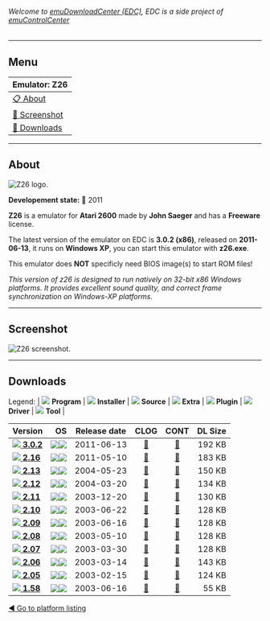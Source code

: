 ###### Welcome to [emuDownloadCenter (EDC)](https://github.com/PhoenixInteractiveNL/emuDownloadCenter/wiki/), EDC is a side project of [emuControlCenter](https://github.com/PhoenixInteractiveNL/emuControlCenter/wiki/)
***
## Menu
| **Emulator: Z26** |
|:---------|
| [:clipboard: About](#about) |
| [:sunrise: Screenshot](#screenshot) |
| [:floppy_disk: Downloads](#downloads) |
***
## About
![](https://github.com/PhoenixInteractiveNL/emuDownloadCenter/wiki/images_emulator/z26_logo_200.jpg "Z26 logo.")

**Developement state:** :red_circle: 2011

**Z26** is a emulator for **Atari 2600** made by **John Saeger** and has a **Freeware** license.

The latest version of the emulator on EDC is **3.0.2 (x86)**, released on **2011-06-13**, it runs on **Windows XP**, you can start this emulator with **z26.exe**.

This emulator does **NOT** specificly need BIOS image(s) to start ROM files!

_This version of z26 is designed to run natively on 32-bit x86 Windows platforms. It provides excellent sound quality, and correct frame synchronization on Windows-XP platforms._
***
## Screenshot
![](https://raw.githubusercontent.com/PhoenixInteractiveNL/emuDownloadCenter/master/hooks/z26/emulator_screen_01.jpg "Z26 screenshot.")
***
## Downloads
Legend: | 
![](https://raw.githubusercontent.com/wiki/PhoenixInteractiveNL/emuDownloadCenter/images_misc/icon_program_24.png) **Program** | 
![](https://raw.githubusercontent.com/wiki/PhoenixInteractiveNL/emuDownloadCenter/images_misc/icon_installer_24.png) **Installer** | 
![](https://raw.githubusercontent.com/wiki/PhoenixInteractiveNL/emuDownloadCenter/images_misc/icon_source_code_24.png) **Source** | 
![](https://raw.githubusercontent.com/wiki/PhoenixInteractiveNL/emuDownloadCenter/images_misc/icon_extra_24.png) **Extra** | 
![](https://raw.githubusercontent.com/wiki/PhoenixInteractiveNL/emuDownloadCenter/images_misc/icon_plugin_24.png) **Plugin** | 
![](https://raw.githubusercontent.com/wiki/PhoenixInteractiveNL/emuDownloadCenter/images_misc/icon_driver_24.png) **Driver** | 
![](https://raw.githubusercontent.com/wiki/PhoenixInteractiveNL/emuDownloadCenter/images_misc/icon_tool_24.png) **Tool** | 
 
| Version | OS | Release date | CLOG | CONT | DL Size |
|:--------|---:|:------------:|:----:|:----:|--------:|
| [![](https://raw.githubusercontent.com/wiki/PhoenixInteractiveNL/emuDownloadCenter/images_misc/icon_program_24.png) **3.0.2**](https://github.com/PhoenixInteractiveNL/edc-repo0001/raw/master/z26/3.0.2.7z) | ![](https://raw.githubusercontent.com/wiki/PhoenixInteractiveNL/emuDownloadCenter/images_misc/logo_windows_24.png)![](https://raw.githubusercontent.com/wiki/PhoenixInteractiveNL/emuDownloadCenter/images_misc/icon_32-bit_24.png) | 2011-06-13 | [:page_facing_up:](https://github.com/PhoenixInteractiveNL/edc-repo0001/blob/master/z26/3.0.2_changelog.txt) | [:mag_right:](https://github.com/PhoenixInteractiveNL/edc-repo0001/blob/master/z26/3.0.2_contents.txt) | 192 KB |
| [![](https://raw.githubusercontent.com/wiki/PhoenixInteractiveNL/emuDownloadCenter/images_misc/icon_program_24.png) **2.16**](https://github.com/PhoenixInteractiveNL/edc-repo0001/raw/master/z26/2.16.7z) | ![](https://raw.githubusercontent.com/wiki/PhoenixInteractiveNL/emuDownloadCenter/images_misc/logo_windows_24.png)![](https://raw.githubusercontent.com/wiki/PhoenixInteractiveNL/emuDownloadCenter/images_misc/icon_32-bit_24.png) | 2011-05-10 | [:page_facing_up:](https://github.com/PhoenixInteractiveNL/edc-repo0001/blob/master/z26/2.16_changelog.txt) | [:mag_right:](https://github.com/PhoenixInteractiveNL/edc-repo0001/blob/master/z26/2.16_contents.txt) | 183 KB |
| [![](https://raw.githubusercontent.com/wiki/PhoenixInteractiveNL/emuDownloadCenter/images_misc/icon_program_24.png) **2.13**](https://github.com/PhoenixInteractiveNL/edc-repo0001/raw/master/z26/2.13.7z) | ![](https://raw.githubusercontent.com/wiki/PhoenixInteractiveNL/emuDownloadCenter/images_misc/logo_windows_24.png)![](https://raw.githubusercontent.com/wiki/PhoenixInteractiveNL/emuDownloadCenter/images_misc/icon_32-bit_24.png) | 2004-05-23 | [:page_facing_up:](https://github.com/PhoenixInteractiveNL/edc-repo0001/blob/master/z26/2.13_changelog.txt) | [:mag_right:](https://github.com/PhoenixInteractiveNL/edc-repo0001/blob/master/z26/2.13_contents.txt) | 150 KB |
| [![](https://raw.githubusercontent.com/wiki/PhoenixInteractiveNL/emuDownloadCenter/images_misc/icon_program_24.png) **2.12**](https://github.com/PhoenixInteractiveNL/edc-repo0001/raw/master/z26/2.12.7z) | ![](https://raw.githubusercontent.com/wiki/PhoenixInteractiveNL/emuDownloadCenter/images_misc/logo_windows_24.png)![](https://raw.githubusercontent.com/wiki/PhoenixInteractiveNL/emuDownloadCenter/images_misc/icon_32-bit_24.png) | 2004-03-20 | [:page_facing_up:](https://github.com/PhoenixInteractiveNL/edc-repo0001/blob/master/z26/2.12_changelog.txt) | [:mag_right:](https://github.com/PhoenixInteractiveNL/edc-repo0001/blob/master/z26/2.12_contents.txt) | 134 KB |
| [![](https://raw.githubusercontent.com/wiki/PhoenixInteractiveNL/emuDownloadCenter/images_misc/icon_program_24.png) **2.11**](https://github.com/PhoenixInteractiveNL/edc-repo0001/raw/master/z26/2.11.7z) | ![](https://raw.githubusercontent.com/wiki/PhoenixInteractiveNL/emuDownloadCenter/images_misc/logo_windows_24.png)![](https://raw.githubusercontent.com/wiki/PhoenixInteractiveNL/emuDownloadCenter/images_misc/icon_32-bit_24.png) | 2003-12-20 | [:page_facing_up:](https://github.com/PhoenixInteractiveNL/edc-repo0001/blob/master/z26/2.11_changelog.txt) | [:mag_right:](https://github.com/PhoenixInteractiveNL/edc-repo0001/blob/master/z26/2.11_contents.txt) | 130 KB |
| [![](https://raw.githubusercontent.com/wiki/PhoenixInteractiveNL/emuDownloadCenter/images_misc/icon_program_24.png) **2.10**](https://github.com/PhoenixInteractiveNL/edc-repo0001/raw/master/z26/2.10.7z) | ![](https://raw.githubusercontent.com/wiki/PhoenixInteractiveNL/emuDownloadCenter/images_misc/logo_windows_24.png)![](https://raw.githubusercontent.com/wiki/PhoenixInteractiveNL/emuDownloadCenter/images_misc/icon_32-bit_24.png) | 2003-06-22 | [:page_facing_up:](https://github.com/PhoenixInteractiveNL/edc-repo0001/blob/master/z26/2.10_changelog.txt) | [:mag_right:](https://github.com/PhoenixInteractiveNL/edc-repo0001/blob/master/z26/2.10_contents.txt) | 128 KB |
| [![](https://raw.githubusercontent.com/wiki/PhoenixInteractiveNL/emuDownloadCenter/images_misc/icon_program_24.png) **2.09**](https://github.com/PhoenixInteractiveNL/edc-repo0001/raw/master/z26/2.09.7z) | ![](https://raw.githubusercontent.com/wiki/PhoenixInteractiveNL/emuDownloadCenter/images_misc/logo_windows_24.png)![](https://raw.githubusercontent.com/wiki/PhoenixInteractiveNL/emuDownloadCenter/images_misc/icon_32-bit_24.png) | 2003-06-16 | [:page_facing_up:](https://github.com/PhoenixInteractiveNL/edc-repo0001/blob/master/z26/2.09_changelog.txt) | [:mag_right:](https://github.com/PhoenixInteractiveNL/edc-repo0001/blob/master/z26/2.09_contents.txt) | 128 KB |
| [![](https://raw.githubusercontent.com/wiki/PhoenixInteractiveNL/emuDownloadCenter/images_misc/icon_program_24.png) **2.08**](https://github.com/PhoenixInteractiveNL/edc-repo0001/raw/master/z26/2.08.7z) | ![](https://raw.githubusercontent.com/wiki/PhoenixInteractiveNL/emuDownloadCenter/images_misc/logo_windows_24.png)![](https://raw.githubusercontent.com/wiki/PhoenixInteractiveNL/emuDownloadCenter/images_misc/icon_32-bit_24.png) | 2003-05-10 | [:page_facing_up:](https://github.com/PhoenixInteractiveNL/edc-repo0001/blob/master/z26/2.08_changelog.txt) | [:mag_right:](https://github.com/PhoenixInteractiveNL/edc-repo0001/blob/master/z26/2.08_contents.txt) | 128 KB |
| [![](https://raw.githubusercontent.com/wiki/PhoenixInteractiveNL/emuDownloadCenter/images_misc/icon_program_24.png) **2.07**](https://github.com/PhoenixInteractiveNL/edc-repo0001/raw/master/z26/2.07.7z) | ![](https://raw.githubusercontent.com/wiki/PhoenixInteractiveNL/emuDownloadCenter/images_misc/logo_windows_24.png)![](https://raw.githubusercontent.com/wiki/PhoenixInteractiveNL/emuDownloadCenter/images_misc/icon_32-bit_24.png) | 2003-03-30 | [:page_facing_up:](https://github.com/PhoenixInteractiveNL/edc-repo0001/blob/master/z26/2.07_changelog.txt) | [:mag_right:](https://github.com/PhoenixInteractiveNL/edc-repo0001/blob/master/z26/2.07_contents.txt) | 128 KB |
| [![](https://raw.githubusercontent.com/wiki/PhoenixInteractiveNL/emuDownloadCenter/images_misc/icon_program_24.png) **2.06**](https://github.com/PhoenixInteractiveNL/edc-repo0001/raw/master/z26/2.06.7z) | ![](https://raw.githubusercontent.com/wiki/PhoenixInteractiveNL/emuDownloadCenter/images_misc/logo_windows_24.png)![](https://raw.githubusercontent.com/wiki/PhoenixInteractiveNL/emuDownloadCenter/images_misc/icon_32-bit_24.png) | 2003-03-14 | [:page_facing_up:](https://github.com/PhoenixInteractiveNL/edc-repo0001/blob/master/z26/2.06_changelog.txt) | [:mag_right:](https://github.com/PhoenixInteractiveNL/edc-repo0001/blob/master/z26/2.06_contents.txt) | 143 KB |
| [![](https://raw.githubusercontent.com/wiki/PhoenixInteractiveNL/emuDownloadCenter/images_misc/icon_program_24.png) **2.05**](https://github.com/PhoenixInteractiveNL/edc-repo0001/raw/master/z26/2.05.7z) | ![](https://raw.githubusercontent.com/wiki/PhoenixInteractiveNL/emuDownloadCenter/images_misc/logo_windows_24.png)![](https://raw.githubusercontent.com/wiki/PhoenixInteractiveNL/emuDownloadCenter/images_misc/icon_32-bit_24.png) | 2003-02-15 | [:page_facing_up:](https://github.com/PhoenixInteractiveNL/edc-repo0001/blob/master/z26/2.05_changelog.txt) | [:mag_right:](https://github.com/PhoenixInteractiveNL/edc-repo0001/blob/master/z26/2.05_contents.txt) | 124 KB |
| [![](https://raw.githubusercontent.com/wiki/PhoenixInteractiveNL/emuDownloadCenter/images_misc/icon_program_24.png) **1.58**](https://github.com/PhoenixInteractiveNL/edc-repo0001/raw/master/z26/1.58.7z) | ![](https://raw.githubusercontent.com/wiki/PhoenixInteractiveNL/emuDownloadCenter/images_misc/logo_windows_24.png)![](https://raw.githubusercontent.com/wiki/PhoenixInteractiveNL/emuDownloadCenter/images_misc/icon_32-bit_24.png) | 2003-06-16 | [:page_facing_up:](https://github.com/PhoenixInteractiveNL/edc-repo0001/blob/master/z26/1.58_changelog.txt) | [:mag_right:](https://github.com/PhoenixInteractiveNL/edc-repo0001/blob/master/z26/1.58_contents.txt) | 55 KB |

[:arrow_backward: Go to platform listing](https://github.com/PhoenixInteractiveNL/emuDownloadCenter/wiki/EDC-Platform-List)
